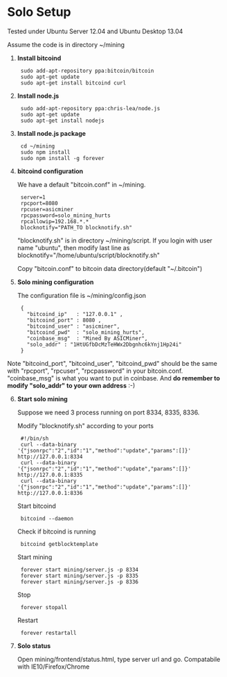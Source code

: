 Solo Setup
===========
Tested under Ubuntu Server 12.04 and Ubuntu Desktop 13.04

Assume the code is in directory ~/mining

1. **Install bitcoind**

        sudo add-apt-repository ppa:bitcoin/bitcoin
        sudo apt-get update
        sudo apt-get install bitcoind curl 

2. **Install node.js**

        sudo add-apt-repository ppa:chris-lea/node.js
        sudo apt-get update
        sudo apt-get install nodejs

3. **Install node.js package**

        cd ~/mining
        sudo npm install
        sudo npm install -g forever

4. **bitcoind configuration**
  
    We have a default "bitcoin.conf" in ~/mining. 
        
        server=1
        rpcport=8080
        rpcuser=asicminer
        rpcpassword=solo_mining_hurts
        rpcallowip=192.168.*.*
        blocknotify="PATH_TO blocknotify.sh"

    "blocknotify.sh" is in directory ~/mining/script. If you login with user name "ubuntu", then modify last line as
        blocknotify="/home/ubuntu/script/blocknotify.sh"
        
    Copy "bitcoin.conf" to bitcoin data directory(default  "~/.bitcoin") 

5. **Solo mining configuration**

   The configuration file is ~/mining/config.json
   
        {
          "bitcoind_ip"   : "127.0.0.1" ,
          "bitcoind_port" : 8080 ,
          "bitcoind_user" : "asicminer",
          "bitcoind_pwd"  : "solo_mining_hurts",
          "coinbase_msg"  : "Mined By ASICMiner",
          "solo_addr" : "1HtUGfbDcMzTeHWx2Dbgnhc6kYnj1Hp24i"
        }

  Note "bitcoind_port", "bitcoind_user", "bitcoind_pwd" should be the same with "rpcport", "rpcuser", "rpcpassword" in your 
bitcoin.conf. "coinbase_msg" is what you want to put in coinbase. And **do remember to modify "solo_addr" to your own address** 
:-)

    
6. **Start solo mining**

   Suppose we need 3 process running on port 8334, 8335, 8336.
   
   Modify "blocknotify.sh" according to your ports

        #!/bin/sh
        curl --data-binary '{"jsonrpc":"2","id":"1","method":"update","params":[]}' http://127.0.0.1:8334
        curl --data-binary '{"jsonrpc":"2","id":"1","method":"update","params":[]}' http://127.0.0.1:8335
        curl --data-binary '{"jsonrpc":"2","id":"1","method":"update","params":[]}' http://127.0.0.1:8336
 
   Start bitcoind
  
        bitcoind --daemon
        
   Check if bitcoind is running
   
        bitcoind getblocktemplate
        
   Start mining
   
        forever start mining/server.js -p 8334
        forever start mining/server.js -p 8335
        forever start mining/server.js -p 8336
        
   Stop
        
        forever stopall
        
   Restart 
    
        forever restartall
        
7. **Solo status**

   Open mining/frontend/status.html, type server url and go.  Compatabile with IE10/Firefox/Chrome
        
    
   
   
   
   
      
      
      
      
      
      
      
      
